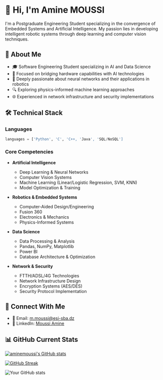 # 👋 Hi, I'm Amine MOUSSI

I'm a Postgraduate Engineering Student specializing in the convergence of Embedded Systems and Artificial Intelligence. My passion lies in developing intelligent robotic systems through deep learning and computer vision techniques.

## 🎯 About Me

- 🎓 Software Engineering Student specializing in AI and Data Science
- 🤖 Focused on bridging hardware capabilities with AI technologies
- 🧠 Deeply passionate about neural networks and their applications in robotics
- 🔍 Exploring physics-informed machine learning approaches
- 🌐 Experienced in network infrastructure and security implementations

## 🛠️ Technical Stack

### Languages
```python
languages = ['Python', 'C', 'C++, 'Java', 'SQL/NoSQL']
```



### Core Competencies
- **Artificial Intelligence**
  - Deep Learning & Neural Networks
  - Computer Vision Systems
  - Machine Learning (Linear/Logistic Regression, SVM, KNN)
  - Model Optimization & Training

- **Robotics & Embedded Systems**
  - Computer-Aided Design/Engineering
  - Fusion 360
  - Electronics & Mechanics
  - Physics-Informed Systems

- **Data Science**
  - Data Processing & Analysis
  - Pandas, NumPy, Matplotlib
  - Power BI
  - Database Architecture & Optimization

- **Network & Security**
  - FTTH/ADSL/4G Technologies
  - Network Infrastructure Design
  - Encryption Systems (AES/DES)
  - Security Protocol Implementation





## 🔗 Connect With Me

- 📧 Email: m.moussi@esi-sba.dz
- 💼 LinkedIn: [Moussi Amine](https://www.linkedin.com/in/moussi-m-amine-0566062a6)

## 📊 GitHub Current Stats


[![aminemoussi's GitHub stats](https://github-readme-stats.vercel.app/api/top-langs?username=aminemoussi&theme=dark&show_icons=true)](https://github.com/aminemoussi)

[![GitHub Streak](https://streak-stats.demolab.com?user=aminemoussi&theme=dark&hide_border=true&border_radius=5&mode=weekly&hide_current_streak=true&hide_longest_streak=true)](https://git.io/streak-stats)

![Your GitHub stats](https://github-readme-stats.vercel.app/api?username=aminemoussi&show_icons=true&theme=dark)



